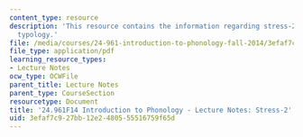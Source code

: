 ```yaml
---
content_type: resource
description: 'This resource contains the information regarding stress-2: trochaic
  typology.'
file: /media/courses/24-961-introduction-to-phonology-fall-2014/3efaf7c927bb12e2480555516759f65d_MIT24_961F14_Lecture23.pdf
file_type: application/pdf
learning_resource_types:
- Lecture Notes
ocw_type: OCWFile
parent_title: Lecture Notes
parent_type: CourseSection
resourcetype: Document
title: '24.961F14 Introduction to Phonology - Lecture Notes: Stress-2'
uid: 3efaf7c9-27bb-12e2-4805-55516759f65d
---
```

